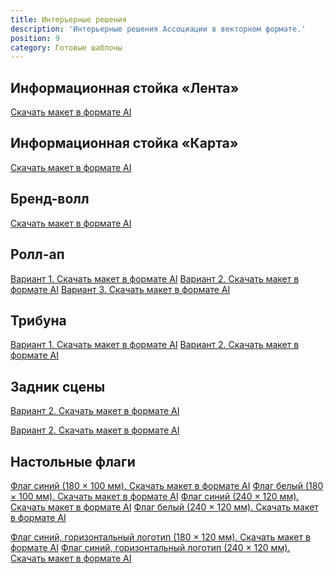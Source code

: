 ```yaml
---
title: Интерьерные решения
description: 'Интерьерные решения Ассоциации в векторном формате.'
position: 9
category: Готовые шаблоны
---
```


## Информационная стойка «Лента»

<figure>
  <nuxt-img src="/media/13_reception_tape.png" preset="ill"></nuxt-img>
</figure>

<file-download><a href="/download/media_interior/reception_1.ai" target="_blank">Скачать макет в формате AI</a></file-download>

## Информационная стойка «Карта»

<figure>
  <nuxt-img src="/media/14_reception_map.png" preset="ill"></nuxt-img>
</figure>

<file-download><a href="/download/media_interior/reception_2.ai" target="_blank">Скачать макет в формате AI</a></file-download>

## Бренд-волл

<figure>
  <nuxt-img src="/media/15_press_wall.png" preset="ill"></nuxt-img>
</figure>

<file-download><a href="/download/media_interior/press_wall.ai" target="_blank">Скачать макет в формате AI</a></file-download>

## Ролл-ап

<figure>
  <nuxt-img src="/media/16_rollup.png" preset="ill"></nuxt-img>
</figure>

<file-download><a href="/download/media_interior/rollup_1.ai" target="_blank">Вариант 1. Скачать макет в формате AI</a></file-download>
<file-download><a href="/download/media_interior/rollup_2.ai" target="_blank">Вариант 2. Скачать макет в формате AI</a></file-download>
<file-download><a href="/download/media_interior/rollup_3.ai" target="_blank">Вариант 3. Скачать макет в формате AI</a></file-download>

## Трибуна

<figure>
  <nuxt-img src="/media/17_tribune.png" preset="ill"></nuxt-img>
</figure>

<file-download><a href="/download/media_interior/tribune_1.ai" target="_blank">Вариант 1. Скачать макет в формате AI</a></file-download>
<file-download><a href="/download/media_interior/tribune_2.ai" target="_blank">Вариант 2. Скачать макет в формате AI</a></file-download>

## Задник сцены

<figure>
  <nuxt-img src="/media/18_backdrop.png" preset="ill"></nuxt-img>
</figure>

<file-download><a href="/download/media_interior/backdrop_1.ai" target="_blank">Вариант 2. Скачать макет в формате AI</a></file-download>

<figure>
  <nuxt-img src="/media/19_backdrop_2.png" preset="ill"></nuxt-img>
</figure>

<file-download><a href="/download/media_interior/backdrop_2.ai" target="_blank">Вариант 2. Скачать макет в формате AI</a></file-download>

## Настольные флаги

<figure>
  <nuxt-img src="/media/20_flag.png" width="420"></nuxt-img>
</figure>

<file-download><a href="/download/media_interior/flag_180x100_blue.ai" target="_blank">Флаг синий (180 × 100 мм). Скачать макет в формате AI</a></file-download>
<file-download><a href="/download/media_interior/flag_180x100_white.ai" target="_blank">Флаг белый (180 × 100 мм). Скачать макет в формате AI</a></file-download>
<file-download><a href="/download/media_interior/flag_240x120_blue.ai" target="_blank">Флаг синий (240 × 120 мм). Скачать макет в формате AI</a></file-download>
<file-download><a href="/download/media_interior/flag_240x120_white.ai" target="_blank">Флаг белый (240 × 120 мм). Скачать макет в формате AI</a></file-download>

<figure>
  <nuxt-img src="/media/21_flag_g.png" width="420"></nuxt-img>
</figure>

<file-download><a href="/download/media_interior/flag_G_180x100_blue.ai" target="_blank">Флаг синий, горизонтальный логотип (180 × 120 мм). Скачать макет в формате AI</a></file-download>
<file-download><a href="/download/media_interior/flag_G_180x100_blue.ai" target="_blank">Флаг синий, горизонтальный логотип (240 × 120 мм). Скачать макет в формате AI</a></file-download>
